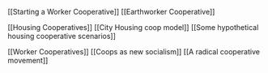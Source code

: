 [[Starting a Worker Cooperative]]
[[Earthworker Cooperative]]

[[Housing Cooperatives]]
	[[City Housing coop model]]
	[[Some hypothetical housing cooperative scenarios]]

[[Worker Cooperatives]]
	[[Coops as new socialism]]
	[[A radical cooperative movement]]
